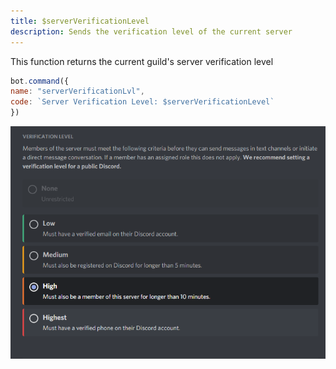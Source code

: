 ```yaml
---
title: $serverVerificationLevel
description: Sends the verification level of the current server
---
```


This function returns the current guild's server verification level

```javascript
bot.command({
name: "serverVerificationLvl",
code: `Server Verification Level: $serverVerificationLevel`
})
```

![](<../discord-examples/assets/image (32).png>)
